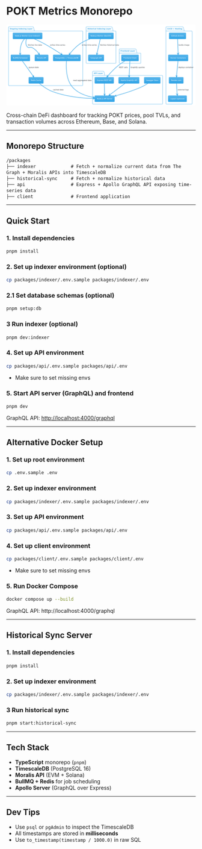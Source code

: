 # POKT Metrics Monorepo

![Architecture Model](architecture.png)

Cross-chain DeFi dashboard for tracking POKT prices, pool TVLs, and transaction volumes across Ethereum, Base, and Solana.

---

## Monorepo Structure

```
/packages
├── indexer             # Fetch + normalize current data from The Graph + Moralis APIs into TimescaleDB
├── historical-sync     # Fetch + normalize historical data
├── api                 # Express + Apollo GraphQL API exposing time-series data
├── client              # Frontend application
```

---

## Quick Start

### 1. Install dependencies

```bash
pnpm install
```

### 2. Set up indexer environment (optional)

```bash
cp packages/indexer/.env.sample packages/indexer/.env
```

### 2.1 Set database schemas (optional)

```bash
pnpm setup:db
```

### 3 Run indexer (optional)

```bash
pnpm dev:indexer
```

### 4. Set up API environment

```bash
cp packages/api/.env.sample packages/api/.env
```

- Make sure to set missing envs

### 5. Start API server (GraphQL) and frontend

```bash
pnpm dev
```

GraphQL API: [http://localhost:4000/graphql](http://localhost:4000/graphql)

---

## Alternative Docker Setup

### 1. Set up root environment

```bash
cp .env.sample .env
```

### 2. Set up indexer environment

```bash
cp packages/indexer/.env.sample packages/indexer/.env
```

### 3. Set up API environment

```bash
cp packages/api/.env.sample packages/api/.env
```

### 4. Set up client environment

```bash
cp packages/client/.env.sample packages/client/.env
```

- Make sure to set missing envs

### 5. Run Docker Compose

```bash
docker compose up --build
```

GraphQL API: http://localhost:4000/graphql

---

## Historical Sync Server

### 1. Install dependencies

```bash
pnpm install
```

### 2. Set up indexer environment

```bash
cp packages/indexer/.env.sample packages/indexer/.env
```

### 3 Run historical sync

```bash
pnpm start:historical-sync
```

---

## Tech Stack

- **TypeScript** monorepo (`pnpm`)
- **TimescaleDB** (PostgreSQL 16)
- **Moralis API** (EVM + Solana)
- **BullMQ + Redis** for job scheduling
- **Apollo Server** (GraphQL over Express)

---

## Dev Tips

- Use `psql` or `pgAdmin` to inspect the TimescaleDB
- All timestamps are stored in **milliseconds**
- Use `to_timestamp(timestamp / 1000.0)` in raw SQL

